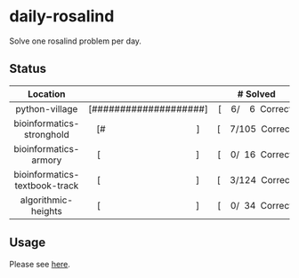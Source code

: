 # daily-rosalind
Solve one rosalind problem per day.

## Status
Location |   | # Solved
:---:|:---:|:---:
python-village|[####################]|[&nbsp;&nbsp;&nbsp;&nbsp;6/&nbsp;&nbsp;&nbsp;&nbsp;6&nbsp;&nbsp;Correct]
bioinformatics-stronghold|[#&nbsp;&nbsp;&nbsp;&nbsp;&nbsp;&nbsp;&nbsp;&nbsp;&nbsp;&nbsp;&nbsp;&nbsp;&nbsp;&nbsp;&nbsp;&nbsp;&nbsp;&nbsp;&nbsp;&nbsp;&nbsp;&nbsp;&nbsp;&nbsp;&nbsp;&nbsp;&nbsp;&nbsp;&nbsp;&nbsp;&nbsp;&nbsp;&nbsp;&nbsp;&nbsp;&nbsp;&nbsp;&nbsp;]|[&nbsp;&nbsp;&nbsp;&nbsp;7/105&nbsp;&nbsp;Correct]
bioinformatics-armory|[&nbsp;&nbsp;&nbsp;&nbsp;&nbsp;&nbsp;&nbsp;&nbsp;&nbsp;&nbsp;&nbsp;&nbsp;&nbsp;&nbsp;&nbsp;&nbsp;&nbsp;&nbsp;&nbsp;&nbsp;&nbsp;&nbsp;&nbsp;&nbsp;&nbsp;&nbsp;&nbsp;&nbsp;&nbsp;&nbsp;&nbsp;&nbsp;&nbsp;&nbsp;&nbsp;&nbsp;&nbsp;&nbsp;&nbsp;&nbsp;]|[&nbsp;&nbsp;&nbsp;&nbsp;0/&nbsp;&nbsp;16&nbsp;&nbsp;Correct]
bioinformatics-textbook-track|[&nbsp;&nbsp;&nbsp;&nbsp;&nbsp;&nbsp;&nbsp;&nbsp;&nbsp;&nbsp;&nbsp;&nbsp;&nbsp;&nbsp;&nbsp;&nbsp;&nbsp;&nbsp;&nbsp;&nbsp;&nbsp;&nbsp;&nbsp;&nbsp;&nbsp;&nbsp;&nbsp;&nbsp;&nbsp;&nbsp;&nbsp;&nbsp;&nbsp;&nbsp;&nbsp;&nbsp;&nbsp;&nbsp;&nbsp;&nbsp;]|[&nbsp;&nbsp;&nbsp;&nbsp;3/124&nbsp;&nbsp;Correct]
algorithmic-heights|[&nbsp;&nbsp;&nbsp;&nbsp;&nbsp;&nbsp;&nbsp;&nbsp;&nbsp;&nbsp;&nbsp;&nbsp;&nbsp;&nbsp;&nbsp;&nbsp;&nbsp;&nbsp;&nbsp;&nbsp;&nbsp;&nbsp;&nbsp;&nbsp;&nbsp;&nbsp;&nbsp;&nbsp;&nbsp;&nbsp;&nbsp;&nbsp;&nbsp;&nbsp;&nbsp;&nbsp;&nbsp;&nbsp;&nbsp;&nbsp;]|[&nbsp;&nbsp;&nbsp;&nbsp;0/&nbsp;&nbsp;34&nbsp;&nbsp;Correct]

## Usage
Please see [here](./usage).
